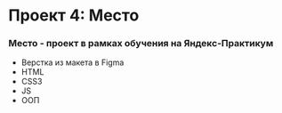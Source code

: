 # Проект 4: Место

### Место - проект в рамках обучения на Яндекс-Практикум

* Верстка из макета в Figma
* HTML
* CSS3
* JS
* ООП

